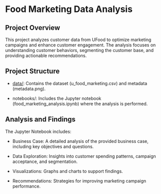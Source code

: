 # Food Marketing Data Analysis
## Project Overview
This project analyzes customer data from UFood to optimize marketing campaigns and enhance customer engagement. The analysis focuses on understanding customer behaviors, segmenting the customer base, and providing actionable recommendations.

## Project Structure
- [data/](https://github.com/iamganeshg18/food_marketing_campaign_analysis/tree/main/data): Contains the dataset (u_food_marketing.csv) and metadata (metadata.png).
  
- notebooks/: Includes the Jupyter notebook (food_marketing_analysis.ipynb) where the analysis is performed.

## Analysis and Findings
The Jupyter Notebook includes:
- Business Case: A detailed analysis of the provided business case, including key objectives and questions.
  
- Data Exploration: Insights into customer spending patterns, campaign acceptance, and segmentation.
  
- Visualizations: Graphs and charts to support findings.
  
- Recommendations: Strategies for improving marketing campaign performance.

